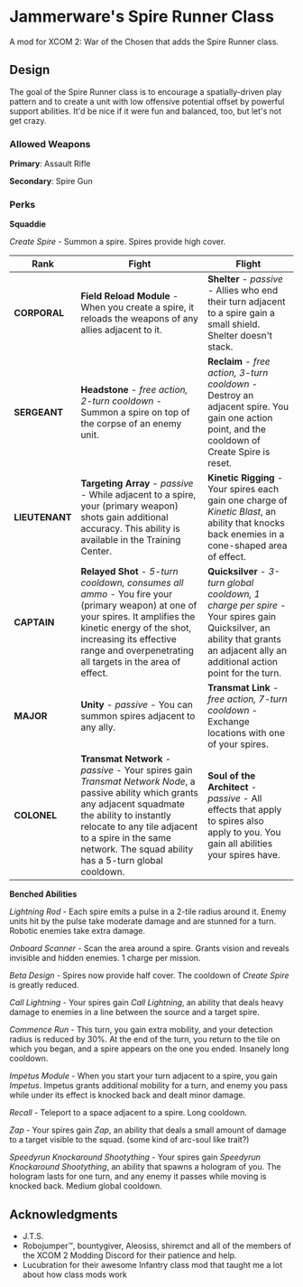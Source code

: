 # Jammerware's Spire Runner Class
A mod for XCOM 2: War of the Chosen that adds the Spire Runner class.

## Design
The goal of the Spire Runner class is to encourage a spatially-driven play pattern and to create a unit with low offensive potential offset by powerful support abilities. It'd be nice if it were fun and balanced, too, but let's not get crazy.

### Allowed Weapons
**Primary**: Assault Rifle

**Secondary**: Spire Gun

### Perks

**Squaddie**

*Create Spire* - Summon a spire. Spires provide high cover.

| Rank | Fight | Flight |
| ---- | ----- | ------ |
| **CORPORAL** | **Field Reload Module** - When you create a spire, it reloads the weapons of any allies adjacent to it. | **Shelter** - *passive* - Allies who end their turn adjacent to a spire gain a small shield. Shelter doesn't stack. |
| **SERGEANT** | **Headstone** - *free action, 2-turn cooldown* - Summon a spire on top of the corpse of an enemy unit. | **Reclaim** - *free action, 3-turn cooldown* - Destroy an adjacent spire. You gain one action point, and the cooldown of Create Spire is reset.  |
| **LIEUTENANT** | **Targeting Array** - *passive* - While adjacent to a spire, your (primary weapon) shots gain additional accuracy. This ability is available in the Training Center. | **Kinetic Rigging** - Your spires each gain one charge of *Kinetic Blast*, an ability that knocks back enemies in a cone-shaped area of effect. |
| **CAPTAIN** | **Relayed Shot** - *5-turn cooldown, consumes all ammo* - You fire your (primary weapon) at one of your spires. It amplifies the kinetic energy of the shot, increasing its effective range and overpenetrating all targets in the area of effect. | **Quicksilver** - *3-turn global cooldown, 1 charge per spire* - Your spires gain Quicksilver, an ability that grants an adjacent ally an additional action point for the turn. |
| **MAJOR** | **Unity** - *passive* - You can summon spires adjacent to any ally. | **Transmat Link** - *free action, 7-turn cooldown* - Exchange locations with one of your spires. |
| **COLONEL** | **Transmat Network** - *passive* - Your spires gain *Transmat Network Node*, a passive ability which grants any adjacent squadmate the ability to instantly relocate to any tile adjacent to a spire in the same network. The squad ability has a 5-turn global cooldown. | **Soul of the Architect** - *passive* - All effects that apply to spires also apply to you. You gain all abilities your spires have. |

**Benched Abilities**

*Lightning Rod* - Each spire emits a pulse in a 2-tile radius around it. Enemy units hit by the pulse take moderate damage and are stunned for a turn. Robotic enemies take extra damage.

*Onboard Scanner* - Scan the area around a spire. Grants vision and reveals invisible and hidden enemies. 1 charge per mission.

*Beta Design* - Spires now provide half cover. The cooldown of *Create Spire* is greatly reduced.

*Call Lightning* - Your spires gain *Call Lightning*, an ability that deals heavy damage to enemies in a line between the source and a target spire.

*Commence Run* - This turn, you gain extra mobility, and your detection radius is reduced by 30%. At the end of the turn, you return to the tile on which you began, and a spire appears on the one you ended. Insanely long cooldown.

*Impetus Module* - When you start your turn adjacent to a spire, you gain *Impetus*. Impetus grants additional mobility for a turn, and enemy you pass while under its effect is knocked back and dealt minor damage.

*Recall* - Teleport to a space adjacent to a spire. Long cooldown.

*Zap* - Your spires gain *Zap*, an ability that deals a small amount of damage to a target visible to the squad. (some kind of arc-soul like trait?)

*Speedyrun Knockaround Shootything* - Your spires gain *Speedyrun Knockaround Shootything*, an ability that spawns a hologram of you. The hologram lasts for one turn, and any enemy it passes while moving is knocked back. Medium global cooldown.

## Acknowledgments
- J.T.S.
- Robojumper™, bountygiver, Aleosiss, shiremct and all of the members of the XCOM 2 Modding Discord for their patience and help.
- Lucubration for their awesome Infantry class mod that taught me a lot about how class mods work